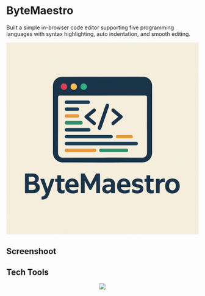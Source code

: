 # ByteMaestro

Built a simple in-browser code editor supporting five programming languages with syntax highlighting, auto indentation, and smooth editing.
<p align="center">
   <img src="assets/logo_with_name.png" width="600px"/>
</p>

## Screenshoot

## Tech Tools

<p align="center">
   <a href="https://skillicons.dev">
        <img src="https://skillicons.dev/icons?i=git,vscode,html,css,js"/>
   </a>
</p>
